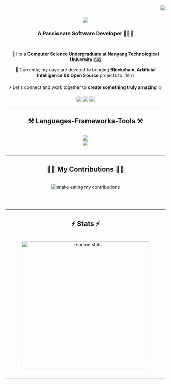 <img align="right" src="https://visitor-badge.laobi.icu/badge?page_id=dannweeeee.dannweeeee" />

<h1 align="center">
    <img src="https://readme-typing-svg.herokuapp.com/?font=Righteous&size=35&center=true&vCenter=true&width=500&height=70&duration=4000&lines=Hi+There!+👋;+I'm+Dann!+🧑🏻‍💻;" />
</h1>

<h3 align="center">A Passionate Software Developer 🧑🏻‍💻</h3>

<br/>

<div align="center">
 
 🔭 I’m a **Computer Science Undergraduate at Nanyang Technological University 🇸🇬**
 
 🤖 Currently, my days are devoted to bringing **Blockchain, Artificial Intelligence && Open Source** projects to life ⛓️
 
  ⚡ Let's connect and work together to **create something truly amazing** ☺️
 
 </div>
 
<div align="center"> 
  <a href="mailto:dannweezj@gmail.com">
    <img src="https://img.shields.io/badge/Gmail-333333?style=for-the-badge&logo=gmail&logoColor=red" />
  </a>
  <a href="https://www.linkedin.com/in/dannwee/" target="_blank">
    <img src="https://img.shields.io/badge/LinkedIn-0077B5?style=for-the-badge&logo=linkedin&logoColor=white" target="_blank" />
  </a>
  <a href="https://dannwee.com/" target="_blank">
     <img src="https://img.shields.io/badge/Portfolio-FF5722?style=for-the-badge&logo=todoist&logoColor=white" target="_blank" /> <!-- sqlite, safari, google-chrome are other good icon options -->
  </a>
</div>

 <hr/>
 
<h2 align="center">⚒️ Languages-Frameworks-Tools ⚒️</h2>
<br/>
<div align="center">
    <img src="https://skillicons.dev/icons?i=python,c,java,cpp,javascript,typescript,html,css,tailwind,threejs,solidity" /><br>
    <img src="https://skillicons.dev/icons?i=nodejs,react,vite,nextjs,mysql,postgres,mongodb,remix,ipfs,figma,git,docker" />
</div>

<br/>
<hr/>

<div align="center">
  <h2>🏋🏻 My Contributions 🏋🏻</h2>
  <br>
  <img alt="snake eating my contributions" src="https://raw.githubusercontent.com/dannweeeee/dannweeeee/output/github-contribution-grid-snake.svg" />
  
  <br/><br/>
</div>

<hr/>

<h2 align="center">⚡ Stats ⚡</h2>
<br>
<div align=center>
  <img width=400 src="https://github-readme-stats-salesp07.vercel.app/api?username=dannweeeee&count_private=true&show_icons=true&theme=react&rank_icon=github&border_radius=10" alt="readme stats" />
  <br/>
</div>

<br/>
<hr/>
